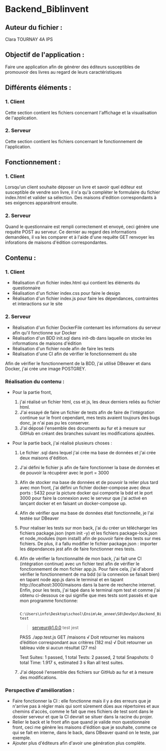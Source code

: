 # Backend_Biblinvent

## Auteur du fichier : 
Clara TOURNAY 4A IPS 

## Objectif de l'application :
Faire une application afin de générer des éditeurs susceptibles de promouvoir des livres au regard de leurs caractéristiques

## Différents éléments :
### 1. Client 
Cette section contient les fichiers concernant l'affichage et la visualisation de l'application. 
### 2. Serveur
Cette section contient les fichiers concernant le fonctionnement de l'application. 

## Fonctionnement :
### 1. Client
Lorsqu'un client souhaite déposer un livre et savoir quel éditeur est susceptible de vendre son livre, il n'a qu'à compléter le formulaire du fichier index.html et valider sa sélection. 
Des maisons d'édition correspondants à ses exigences apparaitront ensuite. 

### 2. Serveur 
Quand le questionnaire est rempli correctement et envoyé, ceci génère une requête POST au serveur. Ce dernier au regard des informations demandées, il va les comparer et à l'aide d'une requête GET renvoyer les inforations de maisons d'édition correspondantes. 

## Contenu :
### 1. Client 
- Réalisation d'un fichier index.html qui contient les éléments du questionnaire
- Réalisation d'un fichier index.css pour faire le design
- Réalisation d'un fichier index.js pour faire les dépendances, contraintes et interactions sur le site

### 2. Serveur 
- Réalisation d'un fichier DockerFile contenant les informations du serveur afin qu'il fonctionne sur Docker
- Réalisation d'un BDD init.sql dans init-db dans laquelle on stocke les informations de maisons d'édition
- Réalisation d'un fichier node afin de faire les tests
- Réalisation d'une CI afin de vérifier le fonctionnement du site 

Afin de vérifier le fonctionnement de la BDD, j'ai utilisé DBeaver et dans Docker, j'ai crée une image POSTGREY. 

### Réalisation du contenu : 
- Pour la partie front, 
    1. j'ai réalisé un fichier html, css et js, les deux derniers reliés au fichier html. 
    2. J'ai essayé de faire un fichier de tests afin de faire de l'intégration continue sur le front cependant, mes tests avaient toujours des bugs donc, je n'ai pas pu les conserver.
    3. J'ai déposé l'ensemble des documents au fur et à mesure sur GitHub en créant des branches suivant les modifications ajoutées. 

- Pour la partie back, j'ai réalisé plusieurs choses : 
    1. Le fichier .sql dans lequel j'ai crée ma base de données et j'ai crée deux maisons d'édition. 
    2. J'ai défini le fichier js afin de faire fonctionner la base de données et de pouvoir la récupérer avec le port = 3000
    3. Afin de stocker ma base de données et de pouvoir la relier plus tard avec mon front, j'ai défini un fichier docker-compose avec deux ports : 5432 pour la picture docker qui comporte la bdd et le port 3000 pour faire la connexion avec le serveur que j'ai activé en lançant docker et en faisant un docker-compose up. 
    4. Afin de vérifier que ma base de données était fonctionnelle, je l'ai testée sur DBeaver
    5. Pour réaliser les tests sur mon back, j'ai du créer un télécharger les fichiers package.json (npm init -y) et les fichiers package-lock.json et node_modules (npm install) afin de pouvoir faire des tests sur mes fichiers. De plus, il a fallu modifier le fichier package.json : importer les dépendances jest afin de faire fonctionner mes tests. 
    6. Afin de vérifier la fonctionnalité de mon back, j'ai fait une CI (intégration continue) avec un fichier test afin de vérifier le fonctionnement de mon fichier app.js. Pour faire cela, j'ai d'abord vérifier le fonctionnement de ma bdd (si la connexion se faisait bien) en tapant node app.js dans le terminal et en tapant http://localhost:3000/maisons dans la barre de recherche internet. Enfin, pour les tests, j'ai tapé dans le terminal npm test et comme j'ai obtenu ci-dessous ce qui signifie que mes tests sont passés et que mon programme fonctionne: 

            C:\Users\info\Desktop\school\Ensim\4e_annee\S8\DevOps\Backend_Biblinvent\serveur>npm test

        > serveur@1.0.0 test
        > jest

        PASS  ./app.test.js
        GET /maisons
            √ Doit retourner les maisons d’édition correspondant aux critères (182 ms)
            √ Doit retourner un tableau vide si aucun résultat (27 ms)

        Test Suites: 1 passed, 1 total
        Tests:       2 passed, 2 total
        Snapshots:   0 total
        Time:        1.917 s, estimated 3 s
        Ran all test suites.

    7. J'ai déposé l'ensemble des fichiers sur GitHub au fur et à mesure des modifications. 

### Perspective d'amélioration : 
- Faire fonctionner la CI : elle fonctionne mais il y a des erreurs que je n'arrive pas à régler mais qui sont sûrement dûes aux répertoires et aux chemins d'accès, comme le fait que mes fichiers de test sont dans le dossier serveur et que la CI devrait se situer dans la racine du projer. 
- Relier le back et le front afin que quand je valide mon questionnaire front, ceci me génère les maisons d'édition que je souhaite, comme ce qui se fait en interne, dans le back, dans DBeaver quand on le teste, par exemple. 
- Ajouter plus d'éditeurs afin d'avoir une génération plus complète. 

